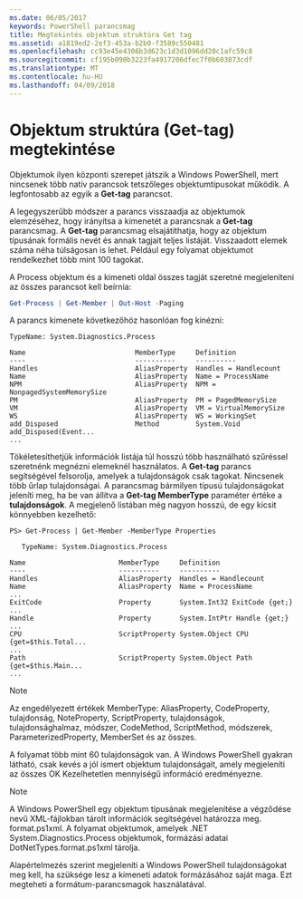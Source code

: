```yaml
---
ms.date: 06/05/2017
keywords: PowerShell parancsmag
title: Megtekintés objektum struktúra Get tag
ms.assetid: a1819ed2-2ef3-453a-b2b0-f3589c550481
ms.openlocfilehash: cc93e45e4306b3d623c1d3d1096dd20c1afc59c8
ms.sourcegitcommit: cf195b090b3223fa4917206dfec7f0b603873cdf
ms.translationtype: MT
ms.contentlocale: hu-HU
ms.lasthandoff: 04/09/2018
---
```

# <a name="viewing-object-structure-get-member"></a>Objektum struktúra (Get-tag) megtekintése

Objektumok ilyen központi szerepet játszik a Windows PowerShell, mert nincsenek több natív parancsok tetszőleges objektumtípusokat működik. A legfontosabb az egyik a **Get-tag** parancsot.

A legegyszerűbb módszer a parancs visszaadja az objektumok elemzéséhez, hogy irányítsa a kimenetét a parancsnak a **Get-tag** parancsmag. A **Get-tag** parancsmag elsajátíthatja, hogy az objektum típusának formális nevét és annak tagjait teljes listáját. Visszaadott elemek száma néha túlságosan is lehet. Például egy folyamat objektumot rendelkezhet több mint 100 tagokat.

A Process objektum és a kimeneti oldal összes tagját szeretné megjeleníteni az összes parancsot kell beírnia:

```powershell
Get-Process | Get-Member | Out-Host -Paging
```

A parancs kimenete következőhöz hasonlóan fog kinézni:

```output
TypeName: System.Diagnostics.Process

Name                           MemberType     Definition
----                           ----------     ----------
Handles                        AliasProperty  Handles = Handlecount
Name                           AliasProperty  Name = ProcessName
NPM                            AliasProperty  NPM = NonpagedSystemMemorySize
PM                             AliasProperty  PM = PagedMemorySize
VM                             AliasProperty  VM = VirtualMemorySize
WS                             AliasProperty  WS = WorkingSet
add_Disposed                   Method         System.Void add_Disposed(Event...
...
```

Tökéletesíthetjük információk listája túl hosszú több használható szűréssel szeretnénk megnézni elemeknél használatos. A **Get-tag** parancs segítségével felsorolja, amelyek a tulajdonságok csak tagokat. Nincsenek több űrlap tulajdonságai. A parancsmag bármilyen típusú tulajdonságokat jeleníti meg, ha be van állítva a **Get-tag MemberType** paraméter értéke a **tulajdonságok**. A megjelenő listában még nagyon hosszú, de egy kicsit könnyebben kezelhető:

```
PS> Get-Process | Get-Member -MemberType Properties

   TypeName: System.Diagnostics.Process

Name                       MemberType     Definition
----                       ----------     ----------
Handles                    AliasProperty  Handles = Handlecount
Name                       AliasProperty  Name = ProcessName
...
ExitCode                   Property       System.Int32 ExitCode {get;}
...
Handle                     Property       System.IntPtr Handle {get;}
...
CPU                        ScriptProperty System.Object CPU {get=$this.Total...
...
Path                       ScriptProperty System.Object Path {get=$this.Main...
...
```

> [!NOTE]
> Az engedélyezett értékek MemberType: AliasProperty, CodeProperty, tulajdonság, NoteProperty, ScriptProperty, tulajdonságok, tulajdonsághalmaz, módszer, CodeMethod, ScriptMethod, módszerek, ParameterizedProperty, MemberSet és az összes.

A folyamat több mint 60 tulajdonságok van. A Windows PowerShell gyakran látható, csak kevés a jól ismert objektum tulajdonságait, amely megjeleníti az összes OK Kezelhetetlen mennyiségű információ eredményezne.

> [!NOTE]
> A Windows PowerShell egy objektum típusának megjelenítése a végződése nevű XML-fájlokban tárolt információk segítségével határozza meg. format.ps1xml. A folyamat objektumok, amelyek .NET System.Diagnostics.Process objektumok, formázási adatai DotNetTypes.format.ps1xml tárolja.

Alapértelmezés szerint megjeleníti a Windows PowerShell tulajdonságokat meg kell, ha szüksége lesz a kimeneti adatok formázásához saját maga. Ezt megteheti a formátum-parancsmagok használatával.